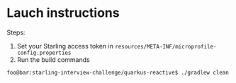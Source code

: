 # Lauch instructions

Steps:

1. Set your Starling access token in `resources/META-INF/microprofile-config.properties`
2. Run the build commands

```bash
foo@bar:starling-interview-challenge/quarkus-reactive$ ./gradlew clean build quarkusDev --refresh-dependencies
```